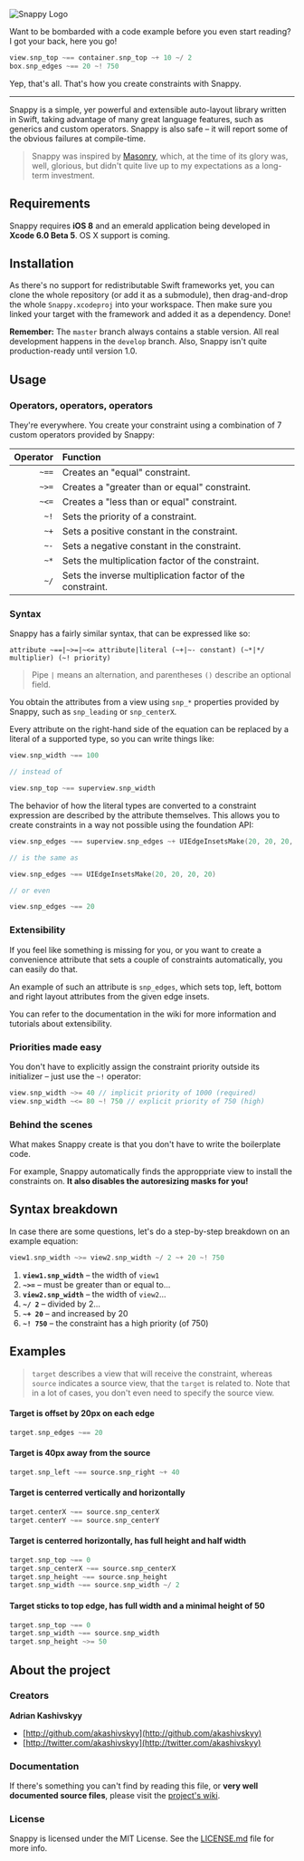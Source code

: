 ![Snappy Logo](http://cl.ly/image/340k2D3v332V/snappy.png)

Want to be bombarded with a code example before you even start reading? I got your back, here you go!

```swift
view.snp_top ~== container.snp_top ~+ 10 ~/ 2
box.snp_edges ~== 20 ~! 750
```

Yep, that's all. That's how you create constraints with Snappy.

---

Snappy is a simple, yer powerful and extensible auto-layout library written in Swift, taking advantage of many great language features, such as generics and custom operators. Snappy is also safe – it will report some of the obvious failures at compile-time.

> Snappy was inspired by [Masonry](http://github.com/masonry/masonry), which, at the time of its glory was, well, glorious, but didn't quite live up to my expectations as a long-term investment.

## Requirements

Snappy requires **iOS 8** and an emerald application being developed in **Xcode 6.0 Beta 5**. OS X support is coming.

## Installation

As there's no support for redistributable Swift frameworks yet, you can clone the whole repository (or add it as a submodule), then drag-and-drop the whole `Snappy.xcodeproj` into your workspace. Then make sure you linked your target with the framework and added it as a dependency. Done!

**Remember:** The `master` branch always contains a stable version. All real development happens in the `develop` branch. Also, Snappy isn't quite production-ready until version 1.0.

## Usage

### Operators, operators, operators

They're everywhere. You create your constraint using a combination of 7 custom operators provided by Snappy:

Operator | Function
--------:|:--------
   `~==` | Creates an "equal" constraint.
   `~>=` | Creates a "greater than or equal" constraint.
   `~<=` | Creates a "less than or equal" constraint.
    `~!` | Sets the priority of a constraint.
    `~+` | Sets a positive constant in the constraint.
    `~-` | Sets a negative constant in the constraint.
    `~*` | Sets the multiplication factor of the constraint.
    `~/` | Sets the inverse multiplication factor of the constraint.

### Syntax

Snappy has a fairly similar syntax, that can be expressed like so:

```none
attribute ~==|~>=|~<= attribute|literal (~+|~- constant) (~*|*/ multiplier) (~! priority)
```

> Pipe `|` means an alternation, and parentheses `()` describe an optional field.

You obtain the attributes from a view using `snp_*` properties provided by Snappy, such as `snp_leading` or `snp_centerX`.

Every attribute on the right-hand side of the equation can be replaced by a literal of a supported type, so you can write things like:

```swift
view.snp_width ~== 100

// instead of

view.snp_top ~== superview.snp_width
```

The behavior of how the literal types are converted to a constraint expression are described by the attribute themselves. This allows you to create constraints in a way not possible using the foundation API:

```swift
view.snp_edges ~== superview.snp_edges ~+ UIEdgeInsetsMake(20, 20, 20, 20)

// is the same as

view.snp_edges ~== UIEdgeInsetsMake(20, 20, 20, 20)

// or even

view.snp_edges ~== 20
```

### Extensibility

If you feel like something is missing for you, or you want to create a convenience attribute that sets a couple of constraints automatically, you can easily do that.

An example of such an attribute is `snp_edges`, which sets top, left, bottom and right layout attributes from the given edge insets.

You can refer to the documentation in the wiki for more information and tutorials about extensibility.

### Priorities made easy

You don't have to explicitly assign the constraint priority outside its initializer – just use the `~!` operator:

```swift
view.snp_width ~>= 40 // implicit priority of 1000 (required)
view.snp_width ~<= 80 ~! 750 // explicit priority of 750 (high)
```

### Behind the scenes

What makes Snappy create is that you don't have to write the boilerplate code.

For example, Snappy automatically finds the approppriate view to install the constraints on. **It also disables the autoresizing masks for you!**

## Syntax breakdown

In case there are some questions, let's do a step-by-step breakdown on an example equation:

```swift
view1.snp_width ~>= view2.snp_width ~/ 2 ~+ 20 ~! 750
```

1. **`view1.snp_width`** – the width of `view1`
2. **`~>=`** – must be greater than or equal to...
3. **`view2.snp_width`** – the width of `view2`...
4. **`~/ 2`** – divided by 2...
5. **`~+ 20`** – and increased by 20
6. **`~! 750`** – the constraint has a high priority (of 750)

## Examples

> `target` describes a view that will receive the constraint, whereas `source` indicates a source view, that the `target` is related to. Note that in a lot of cases, you don't even need to specify the source view.

#### Target is offset by 20px on each edge

```swift
target.snp_edges ~== 20
```

#### Target is 40px away from the source

```swift
target.snp_left ~== source.snp_right ~+ 40
```

#### Target is centerred vertically and horizontally

```swift
target.centerX ~== source.snp_centerX
target.centerY ~== source.snp_centerY
```

#### Target is centerred horizontally, has full height and half width

```swift
target.snp_top ~== 0
target.snp_centerX ~== source.snp_centerX
target.snp_height ~== source.snp_height
target.snp_width ~== source.snp_width ~/ 2
```

#### Target sticks to top edge, has full width and a minimal height of 50

```swift
target.snp_top ~== 0
target.snp_width ~== source.snp_width
target.snp_height ~>= 50
```

## About the project

### Creators

**Adrian Kashivskyy**

- [http://github.com/akashivskyy](http://github.com/akashivskyy)
- [http://twitter.com/akashivskyy](http://twitter.com/akashivskyy)

### Documentation

If there's something you can't find by reading this file, or **very well documented source files**, please visit the [project's wiki](http://github.com/akashivskyy/snappy/wiki).

### License

Snappy is licensed under the MIT License. See the [LICENSE.md](LICENSE.md) file for more info.
